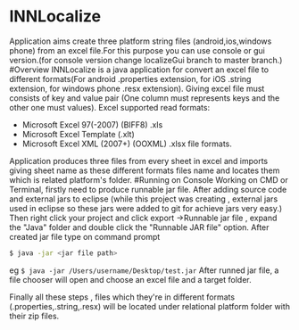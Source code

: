 # INNLocalize
Application aims create three platform string files (android,ios,windows phone) from an excel file.For this purpose you can use console or gui version.(for console version change localizeGui branch to master branch.)
#Overview
INNLocalize is a java application for convert an excel file to different formats(For android .properties extension, 
for iOS .string extension, for windows phone .resx extension). Giving excel file must consists of key and value
pair (One column must represents keys and the other one must values). Excel supported read formats:
  - Microsoft Excel 97(-2007) (BIFF8) .xls 
  - Microsoft Excel Template (.xlt)
  - Microsoft Excel XML (2007+) (OOXML) .xlsx file formats.
  
Application produces three files from every sheet in excel and imports giving sheet name as these different formats files name and locates them which is related platform's folder. 
#Running on Console
Working on CMD or Terminal, firstly need to produce runnable jar file. After adding source code and external jars to eclipse (while this project was creating , external jars used in eclipse so these jars were added to git for achieve jars very easy.) Then right click your project and click export ->Runnable jar file , expand the "Java" folder and double click the "Runnable JAR file" option. After created jar file type on command prompt
```sh
$ java -jar <jar file path>
```
eg ```$ java -jar /Users/username/Desktop/test.jar```
After runned jar file, a file chooser will open and choose an excel file and a target folder.

Finally all these steps , files which they're in different formats (.properties,.string,.resx) will be located under relational 
platform folder with their zip files.
